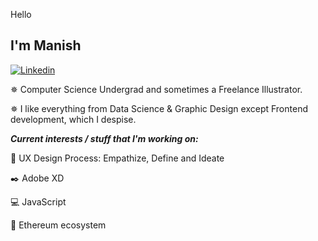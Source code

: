 Hello

I'm Manish                                                   
-------------------------------------------------------------------------------------------------------------------------------------------------------------------------

[![Linkedin](https://img.shields.io/badge/manish-chembeti-blue?style=flat-square&logo=Linkedin&logoColor=white&link=https://https://www.linkedin.com/in/manish-chembeti-034679196?lipi=urn%3Ali%3Apage%3Ad_flagship3_profile_view_base_contact_details%3BqTr1RbA4QDe3pmH%2Ba6j9Tw%3D%3D/)](https://www.linkedin.com/in/manish-chembeti-034679196/)

<!--![Manish's github stats](https://github-readme-stats.vercel.app/api?username=manishreddy3&show_icons=true&theme=cobalt&custom_title=Manish's-GitHub-Stats)-->

<!--[![ReadMe Card](https://github-readme-stats.vercel.app/api/pin/?username=manishreddy3&repo=100-days-of-code)](https://github.com/anuraghazra/github-readme-stats)-->

<!--![Top Langs](https://github-readme-stats.vercel.app/api/top-langs/?username=manishreddy3&layout=compact&langs_count=7)-->

✵ Computer Science Undergrad and sometimes a Freelance Illustrator.                                      

✵ I like everything from Data Science & Graphic Design except Frontend development, which I despise.
                                                                                                                    


***Current interests / stuff that I'm working on:***                                                                    

🎴 UX Design Process: Empathize, Define and Ideate
 
✒️ Adobe XD

💻 JavaScript
 
💎 Ethereum ecosystem 





